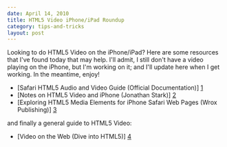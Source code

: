 ```yaml
---
date: April 14, 2010
title: HTML5 Video iPhone/iPad Roundup
category: tips-and-tricks
layout: post
---
```


Looking to do HTML5 Video on the iPhone/iPad? Here are some resources that I've found today that may help. I'll admit, I still don't have a video playing on the iPhone, but I'm working on it; and I'll update here when I get working. In the meantime, enjoy!

- [Safari HTML5 Audio and Video Guide (Official Documentation)] [1]
- [Notes on HTML5 Video and iPhone (Jonathan Stark)] [2]
- [Exploring HTML5 Media Elements for iPhone Safari Web Pages (Wrox Publishing)] [3]

and finally a general guide to HTML5 Video:

- [Video on the Web (Dive into HTML5)] [4]

[1]: http://bit.ly/bXmPwZ                                                      "Safari HTML5 Audio and Video Guide"
[2]: http://jonathanstark.com/blog/2010/02/15/notes-on-html5-video-and-iphone/ "Notes on HTML5 Video and iPhone"
[3]: http://bit.ly/6RjQQg                                                      "Exploring HTML5 Media Elements for iPhone Safari Web Pages"
[4]: http://diveintohtml5.org/video.html                                       "Dive into HTML5"
